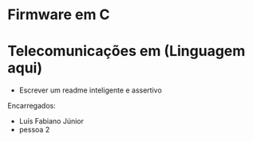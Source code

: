 # Firmware em C 
# Telecomunicações em (Linguagem aqui)

* Escrever um readme inteligente e assertivo 

Encarregados:
  - Luís Fabiano Júnior
  - pessoa 2
